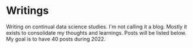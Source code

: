 # Writings

Writing on continual data science studies. I'm not calling it a blog. Mostly it exists to consolidate my thoughts and learnings. Posts will be listed below. My goal is to have 40 posts during 2022.